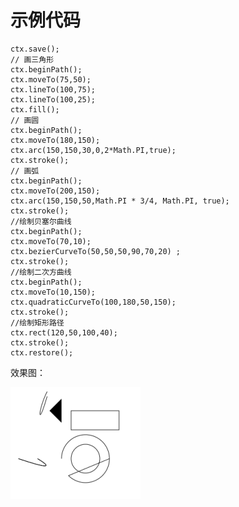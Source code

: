 # 示例代码

    ctx.save();
    // 画三角形
    ctx.beginPath();
    ctx.moveTo(75,50);
    ctx.lineTo(100,75);
    ctx.lineTo(100,25);
    ctx.fill();
    // 画圆
    ctx.beginPath();
    ctx.moveTo(180,150);
    ctx.arc(150,150,30,0,2*Math.PI,true);
    ctx.stroke();
    // 画弧
    ctx.beginPath();
    ctx.moveTo(200,150);
    ctx.arc(150,150,50,Math.PI * 3/4, Math.PI, true);
    ctx.stroke();
    //绘制贝塞尔曲线
    ctx.beginPath();
    ctx.moveTo(70,10);
    ctx.bezierCurveTo(50,50,50,90,70,20) ;
    ctx.stroke();
    //绘制二次方曲线
    ctx.beginPath();
    ctx.moveTo(10,150);
    ctx.quadraticCurveTo(100,180,50,150);
    ctx.stroke();
    //绘制矩形路径
    ctx.rect(120,50,100,40);
    ctx.stroke();
    ctx.restore();
    
效果图：

![drawing path demo](/images/chapter4_demo.png)
